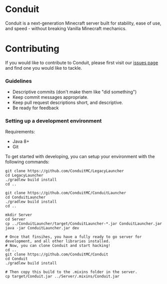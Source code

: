 # Conduit

Conduit is a next-generation Minecraft server built for stability, ease of use, and speed - without breaking Vanilla Minecraft mechanics.

# Contributing

If you would like to contribute to Conduit, please first visit our [issues page](https://github.com/ConduitMC/Conduit/issues) and find one you would like to tackle.

### Guidelines
 - Descriptive commits (don't make them like "did something")
 - Keep commit messages appropriate.
 - Keep pull request descriptions short, and descriptive.
 - Be ready for feedback

### Setting up a development environment

Requirements:

 - Java 8+
 - Git

To get started with developing, you can setup your environment with the following commands:

```
git clone https://github.com/ConduitMC/LegacyLauncher
cd LegacyLauncher
./gradlew build install
cd ..

git clone https://github.com/ConduitMC/ConduitLauncher
cd ConduitLauncher
./gradlew build install
cd ..

mkdir Server
cd Server
cp ../ConduitLauncher/target/ConduitLauncher-*.jar ConduitLauncher.jar
java -jar ConduitLauncher.jar dev

# Once that finsihes, you have a fully ready to go server for development, and all other libraries installed.
# Now, you can clone Conduit and start hacking!
cd ..
git clone https://github.com/ConduitMC/Conduit
cd Conduit
./gradlew build install

# Then copy this build to the .mixins folder in the server.
cp target/Conduit.jar ../Server/.mixins/Conduit.jar
```
